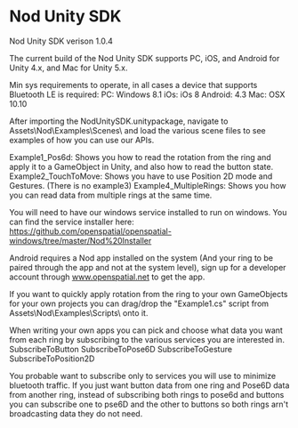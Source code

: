 # Nod Unity SDK
Nod Unity SDK verison 1.0.4

The current build of the Nod Unity SDK supports PC, iOS, and Android for Unity 4.x, and Mac for Unity 5.x.

Min sys requirements to operate, in all cases a device that supports Bluetooth LE is required:
PC: Windows 8.1
iOs: iOs 8
Android: 4.3
Mac: OSX 10.10

After importing the NodUnitySDK.unitypackage, navigate to Assets\Nod\Examples\Scenes\ and load the various scene files to see examples of how you can use our APIs.  

Example1_Pos6d: Shows you how to read the rotation from the ring and apply it to a GameObject in Unity, and also how to read the button state.
Example2_TouchToMove:  Shows you have to use Position 2D mode and Gestures.
(There is no example3)
Example4_MultipleRings: Shows you how you can read data from multiple rings at the same time.

You will need to have our windows service installed to run on windows.  You can find the service installer here:
https://github.com/openspatial/openspatial-windows/tree/master/Nod%20Installer

Android requires a Nod app installed on the system (And your ring to be paired through the app and not at the system level), sign up for a developer account through www.openspatial.net to get the app.

If you want to quickly apply rotation from the ring to your own GameObjects for your own projects you can drag/drop the "Example1.cs" script from Assets\Nod\Examples\Scripts\ onto it.

When writing your own apps you can pick and choose what data you want from each ring by subscribing to the various services you are interested in.
SubscribeToButton
SubscribeToPose6D
SubscribeToGesture
SubscribeToPosition2D

You probable want to subscribe only to services you will use to minimize bluetooth traffic.  If you just want button data from one ring and Pose6D data from another ring, instead of subscribing both rings to pose6d and buttons you can subscribe one to pse6D and the other to buttons so both rings arn't broadcasting data they do not need.